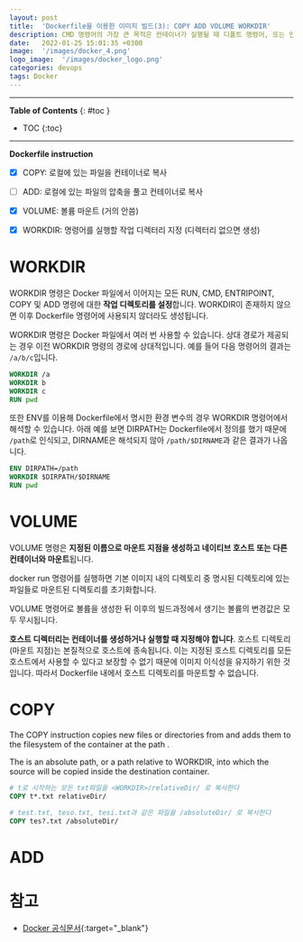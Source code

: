 ```yaml
---
layout: post
title:  'Dockerfile을 이용한 이미지 빌드(3): COPY ADD VOLUME WORKDIR'
description: CMD 명령어의 가장 큰 목적은 컨테이너가 실행될 때 디폴트 명령어, 또는 인자값을 주고 싶은 경우입니다.
date:   2022-01-25 15:01:35 +0300
image:  '/images/docker_4.png'
logo_image:  '/images/docker_logo.png'
categories: devops
tags: Docker
---
```

---

**Table of Contents**
{: #toc }
*  TOC
{:toc}

---
**Dockerfile instruction**


- [x] COPY: 로컬에 있는 파일을 컨테이너로 복사
- [ ] ADD: 로컬에 있는 파일의 압축을 풀고 컨테이너로 복사
- [x] VOLUME: 볼륨 마운트 (거의 안씀)
- [x] WORKDIR: 명령어를 실행할 작업 디렉터리 지정 (디렉터리 없으면 생성)


# WORKDIR

WORKDIR 명령은 Docker 파일에서 이어지는 모든 RUN, CMD, ENTRIPOINT, COPY 및 ADD 명령에 대한 **작업 디렉토리를 설정**합니다. WORKDIR이 존재하지 않으면 이후 Dockerfile 명령어에 사용되지 않더라도 생성됩니다.

WORKDIR 명령은 Docker 파일에서 여러 번 사용할 수 있습니다. 상대 경로가 제공되는 경우 이전 WORKDIR 명령의 경로에 상대적입니다. 예를 들어 다음 명령어의 결과는 `/a/b/c`입니다.  

```dockerfile
WORKDIR /a
WORKDIR b
WORKDIR c
RUN pwd
```  

또한 ENV를 이용해 Dockerfile에서 명시한 환경 변수의 경우 WORKDIR 명령어에서 해석할 수 있습니다. 아래 예를 보면 DIRPATH는 Dockerfile에서 정의를 했기 때문에 `/path`로 인식되고, DIRNAME은 해석되지 않아 `/path/$DIRNAME`과 같은 결과가 나옵니다. 

```dockerfile
ENV DIRPATH=/path
WORKDIR $DIRPATH/$DIRNAME
RUN pwd
```

# VOLUME  

VOLUME 명령은 **지정된 이름으로 마운트 지점을 생성하고 네이티브 호스트 또는 다른 컨테이너와 마운트**됩니다.  

docker run 명령어를 실행하면 기본 이미지 내의 디렉토리 중 명시된 디렉토리에 있는 파일들로 마운트된 디렉토리를 초기화합니다. 

VOLUME 명령어로 볼륨을 생성한 뒤 이후의 빌드과정에서 생기는 볼륨의 변경값은 모두 무시됩니다.  

**호스트 디렉터리는 컨테이너를 생성하거나 실행할 때 지정해야 합니다**.  호스트 디렉토리(마운트 지점)는 본질적으로 호스트에 종속됩니다. 이는 지정된 호스트 디렉토리를 모든 호스트에서 사용할 수 있다고 보장할 수 없기 때문에 이미지 이식성을 유지하기 위한 것입니다. 따라서 Dockerfile 내에서 호스트 디렉토리를 마운트할 수 없습니다.    

# COPY

The COPY instruction copies new files or directories from <src> and adds them to the filesystem of the container at the path <dest>.   

The <dest> is an absolute path, or a path relative to WORKDIR, into which the source will be copied inside the destination container.  

```dockerfile
# t로 시작하는 모든 txt파일을 <WORKDIR>/relativeDir/ 로 복사한다
COPY t*.txt relativeDir/
```

```dockerfile
# test.txt, teso.txt, tesi.txt과 같은 파일을 /absoluteDir/ 로 복사한다
COPY tes?.txt /absoluteDir/
```

# ADD

# 참고

- [Docker 공식문서](https://docs.docker.com/engine/reference/builder/#cmd){:target="_blank"}  
